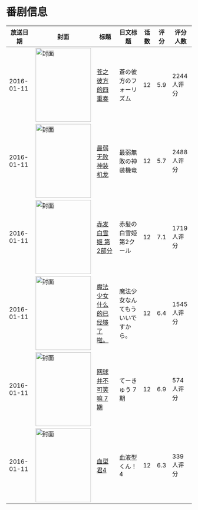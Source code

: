 # 番剧信息

|放送日期|封面|标题|日文标题|话数|评分|评分人数|
|---|---|---|---|---|---|---|
|2016-01-11|<img src="//lain.bgm.tv/pic/cover/c/07/d4/117601_1AaI3.jpg" alt="封面" style="width:150px;height:200px;object-fit:cover;">|[苍之彼方的四重奏](https://bangumi.tv/subject/117601)|蒼の彼方のフォーリズム|12|5.9|2244人评分|
|2016-01-11|<img src="//lain.bgm.tv/pic/cover/c/f4/1f/133387_KVJ2a.jpg" alt="封面" style="width:150px;height:200px;object-fit:cover;">|[最弱无败神装机龙](https://bangumi.tv/subject/133387)|最弱無敗の神装機竜|12|5.7|2488人评分|
|2016-01-11|<img src="//lain.bgm.tv/pic/cover/c/d0/37/145407_8Ukug.jpg" alt="封面" style="width:150px;height:200px;object-fit:cover;">|[赤发白雪姬 第2部分](https://bangumi.tv/subject/145407)|赤髪の白雪姫 第2クール|12|7.1|1719人评分|
|2016-01-11|<img src="//lain.bgm.tv/pic/cover/c/9f/e8/148241_CiEEa.jpg" alt="封面" style="width:150px;height:200px;object-fit:cover;">|[魔法少女什么的已经够了啦。](https://bangumi.tv/subject/148241)|魔法少女なんてもういいですから。|12|6.4|1545人评分|
|2016-01-11|<img src="//lain.bgm.tv/pic/cover/c/80/5f/159365_RkM7b.jpg" alt="封面" style="width:150px;height:200px;object-fit:cover;">|[网球并不可笑嘛 7期](https://bangumi.tv/subject/159365)|てーきゅう 7期|12|6.9|574人评分|
|2016-01-11|<img src="//lain.bgm.tv/pic/cover/c/16/5d/159892_JEaF5.jpg" alt="封面" style="width:150px;height:200px;object-fit:cover;">|[血型君4](https://bangumi.tv/subject/159892)|血液型くん！4|12|6.3|339人评分|
